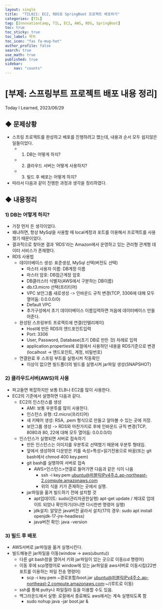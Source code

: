 ```yaml
---
layout: single
title:  "TIL021: EC2, RDS로 SpringBoot 프로젝트 배포하기"
categories: [TIL]
tag: [InnovationCamp, TIL, EC2, AWS, RDS, SpringBoot] 
toc: true
toc_sticky: true
toc_label: 목차
toc_icon: "fas fa-mug-hot"
author_profile: false
search: true
use_math: true
published: true
sidebar:
    nav: "counts"
---
```


# [부제: 스프링부트 프로젝트 배포 내용 정리]
Today I Learned, 2023/06/29

## ◆ 문제상황
- 스프링 프로젝트를 완성하고 배포를 진행하려고 했는데, 내용과 순서 모두 쉽지않은 일들이었다.
  - 1) DB는 어떻게 하지?
  - 2) 클라우드 서버는 어떻게 사용하지?
  - 3) 빌드 후 배포는 어떻게 하지?
- 따라서 다음과 같이 진행한 과정과 생각을 정리하였다.

## ◆ 내용정리
### 1) DB는 어떻게 하지? 
  - 가장 먼저 든 생각이었다.
  - 왜냐하면, 항상 MySql을 사용할 때 local계정과 포트를 이용해서 프로젝트를 사용했기 때문이었다.
  - 결과적으로 찾아본 결과 'RDS'라는 Amazon에서 운영하고 있는 관리형 관계형 데이터 서비스가 존재했다.
  - RDS 사용법
    - 데이터베이스 생성: 표준생성, MySql 선택(버전도 선택)
      - 마스터 사용자 이름: DB계정 이름
      - 마스터 암호: DB접근계정 암호
      - DB클러스터 식별자(AWS에서 구분하는 DB이름)
      - db.t3.micro 선택(프리티어)
      - VPC 보안그룹 새로생성 -> 인바운드 규칙 변경(TCP, 3306에 대해 모두 열어둠: 0.0.0.0/0)
      - Default VPC
      - 추가구성에서 초기 데이터베이스 이름입력하면 처음에 데이터베이스 만들어준다.
    - 완성된 스프링부트 프로젝트에 연결(인텔리제이)
      - Host에 만든 RDS의 앤드포인트입력
      - Port: 3306
      - User, Password, Database(초기 DB로 만든 것) 차례로 입력
      - application.properties에 로컬에서 사용하던 내용을 RDS기준으로 변경(localhost -> 앤드포인트, 계정, 비밀번호)
    - 연결완료 후 스프링 부트를 실행시켜 작동확인
      - 이상이 없으면 빌드폴더의 빌드를 실행시켜 jar파일 생성(SNAPSHOT)

### 2) 클라우드서버(AWS)의 사용
  - 파고들면 복잡하지만 보통 ELB나 EC2를 많이 사용한다.
  - EC2의 기준에서 설명하면 다음과 같다.
    - EC2의 인스턴스를 생성
      - AMI: 보통 우분투를 많이 사용한다.
      - 인스턴스 유형: t2.micro(프리티어)
      - 새 키페어 생성: RSA, .pem 형식으로 만들고 알아볼 수 있는 곳에 저장.
      - 보안그룹 생성 -> RDS와 마찬가지로 후에 인바운드 규칙 변경(TCP, 8080과 80, 22에 대해 모두 열어둠: 0.0.0.0/0)
    - 인스턴스가 실행되면 서버로 접속하기
      - 만든 인스턴스는 이미지를 우분투로 선택했기 때문에 우분투 형태임.
      - 앞에서 생성하여 다운받은 키를 속성>특성>읽기전용으로 바꿈(또는 git bash에서 chmod 400 key.pem)
      - git bash를 실행하여 서버로 접속
        - AWS>인스턴스>연결로 들어가면 다음과 같은 식이 나옴
          - ssh -i key.pem ubuntu@퍼블릭IPv4주소.ap-northeast-2.compute.amazonaws.com
          - 위의 식을 키가 존재하는 곳에서 실행.
      - jar파일을 옮겨 빌드하기 전에 설치할 것
        - apt업데이트: sudo(관리자권한실행) apt-get update / 제대로 업데이트 되었나 확인하기(아니면 다시한번 명령어 실행)
        - jdk설치: 알맞은 java버전 골라서 설치(17의 경우: sudo apt install openjdk-17-jre-headless)
        - java버전 확인: java -version
        
### 3) 빌드 후 배포
  - AWS서버로 jar파일을 옮겨 실행시킨다.
  - 빌드해놓은 jar파일을 이동(window -> aws(ubuntu))
    - 다른 git bash창을 열어서 키와 jar파일이 있는 곳으로 이동(cd 명령어)
    - 이동 후에 scp명령어로 window에 있는 jar파일을 aws서버로 이동시킴(22번 포트를 이용하는 파일 전송 명령어)
      - scp -i key.pem ~경로포함/boot.jar ubuntu@퍼블릭IPv4주소.ap-northeast-2.compute.amazonaws.com:~/(루트로 이동)
    - ssh를 통해 putty나 파일질라 등을 이용할 수도 있음.     
    - 백그라운드에서 실행: 로컬에서 종료해도 aws에서는 계속 실행되도록 함
      - sudo nohup java -jar boot.jar &
